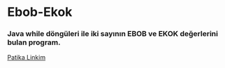 # Ebob-Ekok

### Java while döngüleri ile iki sayının EBOB ve EKOK değerlerini bulan program.

[Patika Linkim](https://app.patika.dev/burakkartalq7)
